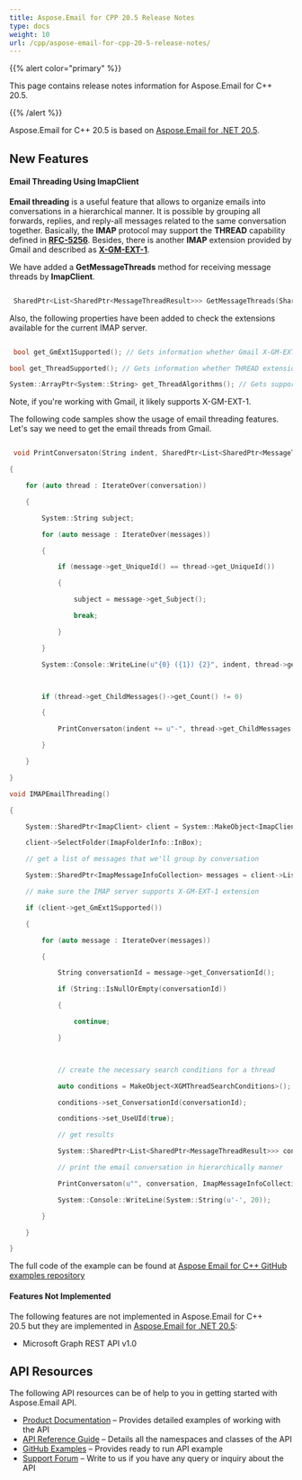 ```yaml
---
title: Aspose.Email for CPP 20.5 Release Notes
type: docs
weight: 10
url: /cpp/aspose-email-for-cpp-20-5-release-notes/
---
```


{{% alert color="primary" %}} 

This page contains release notes information for Aspose.Email for C++ 20.5.

{{% /alert %}} 

Aspose.Email for C++ 20.5 is based on [Aspose.Email for .NET 20.5](/email/net/aspose-email-for-net-20-5-release-notes/).
## **New Features**
#### **Email Threading Using ImapClient**
**Email threading** is a useful feature that allows to organize emails into conversations in a hierarchical manner. It is possible by grouping all forwards, replies, and reply-all messages related to the same conversation together. Basically, the **IMAP** protocol may support the **THREAD** capability defined in [**RFC-5256**](https://tools.ietf.org/html/rfc5256). Besides, there is another **IMAP** extension provided by Gmail and described as [**X-GM-EXT-1**](https://developers.google.com/gmail/imap/imap-extensions#checking_for_the_presence_of_extensions).

We have added a **GetMessageThreads** method for receiving message threads by **ImapClient**.

``` cpp

 SharedPtr<List<SharedPtr<MessageThreadResult>>> GetMessageThreads(SharedPtr<BaseSearchConditions> conditions);

```

Also, the following properties have been added to check the extensions available for the current IMAP server.

``` cpp

 bool get_GmExt1Supported(); // Gets information whether Gmail X-GM-EXT-1 extension is supported

bool get_ThreadSupported(); // Gets information whether THREAD extension is supported

System::ArrayPtr<System::String> get_ThreadAlgorithms(); // Gets supported THREAD algorithms

```

Note, if you're working with Gmail, it likely supports X-GM-EXT-1.

The following code samples show the usage of email threading features. Let's say we need to get the email threads from Gmail.

``` cpp

 void PrintConversaton(String indent, SharedPtr<List<SharedPtr<MessageThreadResult>>> conversation, SharedPtr<List<SharedPtr<ImapMessageInfo>>> messages)

{

    for (auto thread : IterateOver(conversation))

    {

        System::String subject;

        for (auto message : IterateOver(messages))

        {

            if (message->get_UniqueId() == thread->get_UniqueId())

            {

                subject = message->get_Subject();

                break;

            }

        }

        System::Console::WriteLine(u"{0} ({1}) {2}", indent, thread->get_UniqueId(), subject);



        if (thread->get_ChildMessages()->get_Count() != 0)

        {

            PrintConversaton(indent += u"-", thread->get_ChildMessages(), messages);

        }

    }

}

void IMAPEmailThreading()

{

    System::SharedPtr<ImapClient> client = System::MakeObject<ImapClient>(u"imap.gmail.com", 993, u"username", u"password", Aspose::Email::Clients::SecurityOptions::SSLImplicit);

    client->SelectFolder(ImapFolderInfo::InBox);

    // get a list of messages that we'll group by conversation

    System::SharedPtr<ImapMessageInfoCollection> messages = client->ListMessages();

    // make sure the IMAP server supports X-GM-EXT-1 extension

    if (client->get_GmExt1Supported())

    {

        for (auto message : IterateOver(messages))

        {

            String conversationId = message->get_ConversationId();

            if (String::IsNullOrEmpty(conversationId))

            {

                continue;

            }



            // create the necessary search conditions for a thread

            auto conditions = MakeObject<XGMThreadSearchConditions>(); 

            conditions->set_ConversationId(conversationId); 

            conditions->set_UseUId(true); 

            // get results

            System::SharedPtr<List<SharedPtr<MessageThreadResult>>> conversation = client->GetMessageThreads(conditions);

            // print the email conversation in hierarchically manner

            PrintConversaton(u"", conversation, ImapMessageInfoCollection::to_List(messages));

            System::Console::WriteLine(System::String(u'-', 20));

        }

    }

}

```

The full code of the example can be found at [Aspose Email for C++ GitHub examples repository](https://github.com/aspose-email/Aspose.Email-for-C)


#### **Features Not Implemented**
The following features are not implemented in Aspose.Email for C++ 20.5 but they are implemented in [Aspose.Email for .NET 20.5](/email/net/aspose-email-for-net-20-5-release-notes/):

- Microsoft Graph REST API v1.0
## **API Resources**
The following API resources can be of help to you in getting started with Aspose.Email API.

- [Product Documentation](/email/cpp/home/) – Provides detailed examples of working with the API
- [API Reference Guide](https://www.aspose.com/api/cpp/email) – Details all the namespaces and classes of the API
- [GitHub Examples](https://github.com/aspose-email/Aspose.Email-for-C) – Provides ready to run API example
- [Support Forum](https://forum.aspose.com/c/email) – Write to us if you have any query or inquiry about the API
